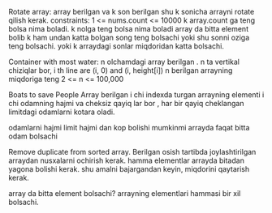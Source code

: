 Rotate array: 
array berilgan va k son berilgan shu k sonicha arrayni rotate qilish kerak. 
constraints: 1 <= nums.count <= 10000
k array.count ga teng bolsa nima boladi. 
k nolga teng bolsa nima boladi
array da bitta element bolib k ham undan katta bolgan song teng bolsachi 
yoki shu sonni oziga teng bolsachi.
yoki k arraydagi sonlar miqdoridan katta bolsachi. 

Container with most water: 
n olchamdagi array berilgan . 
n ta vertikal chiziqlar bor, i th  line are (i, 0) and (i, height[i])
n berilgan arrayning miqdoriga teng 
2 <= n <= 100,000

Boats to save People 
Array berilgan i chi indexda turgan arrayning elementi i chi odamning hajmi 
va cheksiz qayiq lar bor , har bir qayiq cheklangan limitdagi odamlarni kotara oladi. 

odamlarni hajmi limit hajmi dan kop bolishi mumkinmi 
arrayda faqat bitta odam bolsachi 
 
 
 Remove duplicate from sorted array. 
 Berilgan osish tartibda joylashtirilgan arraydan nusxalarni ochirish kerak. 
 hamma elementlar arrayda bitadan yagona bolishi kerak. 
 shu amalni bajargandan keyin, miqdorini qaytarish kerak. 
 
 array da bitta element bolsachi? 
 arrayning elementlari hammasi bir xil bolsachi. 
 


